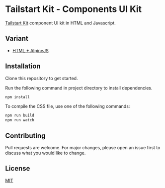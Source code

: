 # Tailstart Kit - Components UI Kit
[Tailstart Kit](https://mkfizi.dev/tailstart-kit/) component UI kit in HTML and Javascript.

## Variant
- [HTML + AlpineJS](https://github.com/mkfizi/tailstart-kit-components-alpine)

## Installation
Clone this repository to get started.

Run the following command in project directory to install dependencies.
```bash
npm install
```

To compile the CSS file, use one of the following commands:
```bash
npm run build
npm run watch
```

## Contributing
Pull requests are welcome. For major changes, please open an issue first to discuss what you would like to change.

## License
[MIT](https://github.com/mkfizi/tailstart-kit-components/blob/main/LICENSE)
